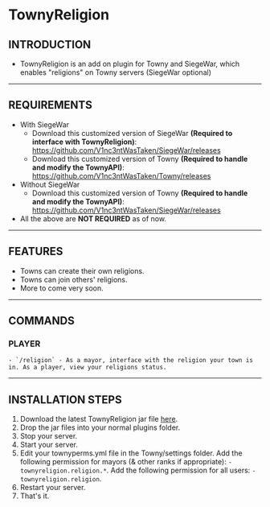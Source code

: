 
<h1>TownyReligion</h1>

## INTRODUCTION
- TownyReligion is an add on plugin for Towny and SiegeWar, which enables "religions" on Towny servers (SiegeWar optional)

---

## REQUIREMENTS
- With SiegeWar
    - Download this customized version of SiegeWar **(Required to interface with TownyReligion)**:  https://github.com/V1nc3ntWasTaken/SiegeWar/releases
    - Download this customized version of Towny **(Required to handle and modify the TownyAPI)**:  https://github.com/V1nc3ntWasTaken/Towny/releases
- Without SiegeWar
    - Download this customized version of Towny **(Required to handle and modify the TownyAPI)**:  https://github.com/V1nc3ntWasTaken/SiegeWar/releases
- All the above are **NOT REQUIRED** as of now.

---

## FEATURES
- Towns can create their own religions.
- Towns can join others' religions.
- More to come very soon.

---

## COMMANDS

### PLAYER
    - `/religion` - As a mayor, interface with the religion your town is in. As a player, view your religions status.

---

## INSTALLATION STEPS
1. Download the latest TownyReligion jar file [here](https://github.com/V1nc3ntWasTaken/TownyReligion/releases).
2. Drop the jar files into your normal plugins folder.
3. Stop your server.
4. Start your server.
5. Edit your townyperms.yml file in the Towny/settings folder.
   Add the following permission for mayors (& other ranks if appropriate):
   `- townyreligion.religion.*`.
   Add the following permission for all users:
   `- townyreligion.religion`.
6. Restart your server.
7. That's it.
